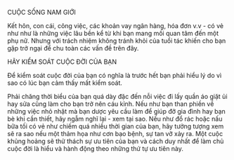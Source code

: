 CUỘC SỐNG NAM GIỚI

Kết hôn, con cái, công việc, các khoản vay ngân hàng, hóa đơn v.v - có vẻ như như là những việc lâu bền kể từ khi bạn mang mối quan tâm đến một phụ nữ. Nhưng với trách nhiệm không tránh khỏi của tuổi tác khiến cho bạn gặp trở ngại để chu toàn các vấn đề trên đây.

HÃY KIỂM SOÁT CUỘC ĐỜI CỦA BẠN

Để kiểm soát cuộc đời của bạn có nghĩa là trước hết bạn phải hiểu lý do vì sao có lúc bạn cảm thấy mất kiểm soát.

Phải chăng thời biểu của bạn quá dày đặc đến nỗi việc đi lấy quần áo giặt ủi hay sửa cũng làm cho bạn trở nên cáu kỉnh. Nếu như bạn than phiền về những việc nhỏ nhặt mà bạn dược yêu cầu làm để giúp đỡ gia đình hay bạn bè khi cần thiết, hãy ngẫm nghĩ lại - xem tại sao. Nếu như đổ rác hoặc nấu bữa tối có vẻ như chiếm quá nhiều thời gian của bạn, hãy tưởng tượng xem sẽ ra sao nếu một thảm họa như cơn bạo bệnh, sự tan vỡ xảy ra. Một cuộc khủng hoảng sẽ thử thách sự ưu tiên của bạn và cách duy nhất để làm chủ cuộc đời là hiểu và hành động theo những thứ tự ưu tiên này.

